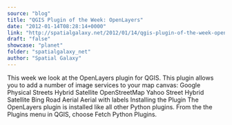 ```yaml
---
source: "blog"
title: "QGIS Plugin of the Week: OpenLayers"
date: "2012-01-14T08:28:14+0000"
link: "http://spatialgalaxy.net/2012/01/14/qgis-plugin-of-the-week-openlayers/"
draft: "false"
showcase: "planet"
folder: "spatialgalaxy_net"
author: "Spatial Galaxy"
---
```


This week we look at the OpenLayers plugin for QGIS. This plugin allows you to add a number of image services to your map canvas:
 Google  Physical Streets Hybrid Satellite   OpenStreetMap Yahoo  Street Hybrid Satellite   Bing  Road Aerial Aerial with labels    Installing the Plugin The OpenLayers plugin is installed like all other Python plugins. From the the Plugins menu in QGIS, choose Fetch Python Plugins.
